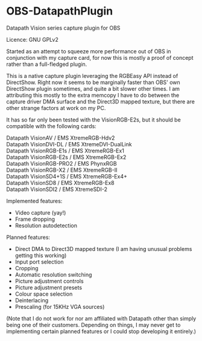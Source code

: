 OBS-DatapathPlugin
==================

Datapath Vision series capture plugin for OBS

Licence: GNU GPLv2

Started as an attempt to squeeze more performance out of OBS in conjunction with my capture card, for now this is mostly a proof of concept rather than a full-fledged plugin.

This is a native capture plugin leveraging the RGBEasy API instead of DirectShow. Right now it seems to be marginally faster than OBS' own DirectShow plugin sometimes, and quite a bit slower other times. I am attributing this mostly to the extra memcopy I have to do between the capture driver DMA surface and the Direct3D mapped texture, but there are other strange factors at work on my PC.

It has so far only been tested with the VisionRGB-E2s, but it should be compatible with the following cards:

Datapath VisionAV / EMS XtremeRGB-Hdv2  
Datapath VisionDVI-DL / EMS XtremeDVI-DualLink  
Datapath VisionRGB-E1s / EMS XtremeRGB-Ex1  
Datapath VisionRGB-E2s / EMS XtremeRGB-Ex2  
Datapath VisionRGB-PRO2 / EMS PhynxRGB  
Datapath VisionRGB-X2 / EMS XtremeRGB-II  
Datapath VisionSD4+1S / EMS XtremeRGB-Ex4+  
Datapath VisionSD8 / EMS XtremeRGB-Ex8  
Datapath VisionSDI2 / EMS XtremeSDI-2  

Implemented features:
- Video capture (yay!)
- Frame dropping
- Resolution autodetection

Planned features:
- Direct DMA to Direct3D mapped texture (I am having unusual problems getting this working)
- Input port selection
- Cropping
- Automatic resolution switching
- Picture adjustment controls
- Picture adjustment presets
- Colour space selection
- Deinterlacing
- Prescaling (for 15KHz VGA sources)

(Note that I do not work for nor am affiliated with Datapath other than simply being one of their customers. Depending on things, I may never get to implementing certain planned features or I could stop developing it entirely.)